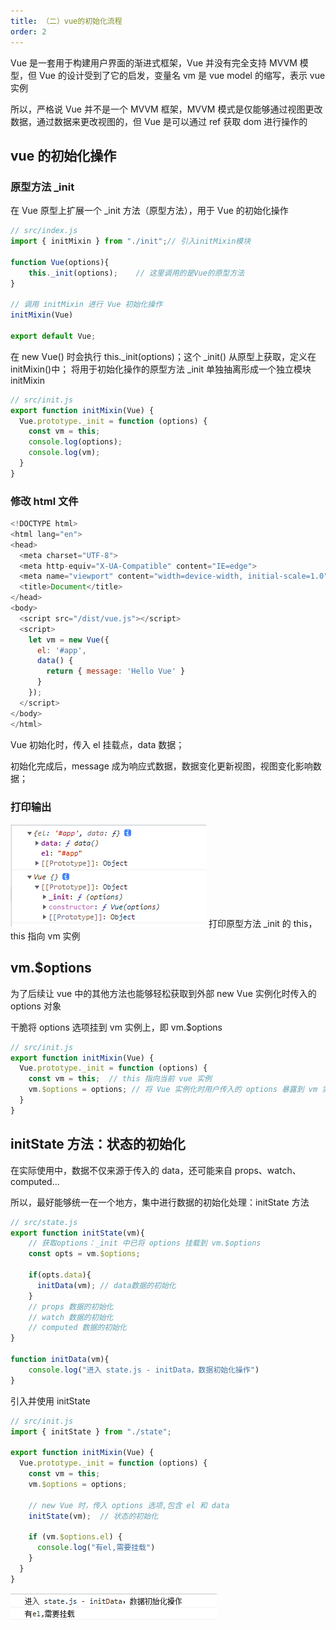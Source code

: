 ```yaml
---
title: （二）vue的初始化流程
order: 2
---
```


Vue 是一套用于构建用户界面的渐进式框架，Vue 并没有完全支持 MVVM 模型，但 Vue 的设计受到了它的启发，变量名 vm 是 vue model 的缩写，表示 vue 实例

<!-- more -->

所以，严格说 Vue 并不是一个 MVVM 框架，MVVM 模式是仅能够通过视图更改数据，通过数据来更改视图的，但 Vue 是可以通过 ref 获取 dom 进行操作的

## vue 的初始化操作

### 原型方法 \_init

在 Vue 原型上扩展一个 \_init 方法（原型方法），用于 Vue 的初始化操作

```js
// src/index.js
import { initMixin } from "./init";// 引入initMixin模块

function Vue(options){
    this._init(options);	// 这里调用的是Vue的原型方法
}

// 调用 initMixin 进行 Vue 初始化操作
initMixin(Vue)

export default Vue;
```

在 new Vue() 时会执行 this.\_init(options)；这个 \_init() 从原型上获取，定义在 initMixin()中；
将用于初始化操作的原型方法 \_init 单独抽离形成一个独立模块 initMixin

```js
// src/init.js
export function initMixin(Vue) {
  Vue.prototype._init = function (options) {
    const vm = this;
    console.log(options);
    console.log(vm);
  }
}
```

### 修改 html 文件

```js
<!DOCTYPE html>
<html lang="en">
<head>
  <meta charset="UTF-8">
  <meta http-equiv="X-UA-Compatible" content="IE=edge">
  <meta name="viewport" content="width=device-width, initial-scale=1.0">
  <title>Document</title>
</head>
<body>
  <script src="/dist/vue.js"></script>
  <script>
    let vm = new Vue({
      el: '#app',
      data() {
        return { message: 'Hello Vue' }
      }
    });
  </script>
</body>
</html>
```

Vue 初始化时，传入 el 挂载点，data 数据；

初始化完成后，message 成为响应式数据，数据变化更新视图，视图变化影响数据；

### 打印输出

![](/images/手写vue2源码/（二）vue的初始化流程/打印输出1.png)
打印原型方法 \_init 的 this，this 指向 vm 实例

## vm.$options

为了后续让 vue 中的其他方法也能够轻松获取到外部 new Vue 实例化时传入的 options 对象

干脆将 options 选项挂到 vm 实例上，即 vm.$options

```js
// src/init.js
export function initMixin(Vue) {
  Vue.prototype._init = function (options) {
    const vm = this;  // this 指向当前 vue 实例
    vm.$options = options; // 将 Vue 实例化时用户传入的 options 暴露到 vm 实例上
  }
}
```

## initState 方法：状态的初始化

在实际使用中，数据不仅来源于传入的 data，还可能来自 props、watch、computed...

所以，最好能够统一在一个地方，集中进行数据的初始化处理：initState 方法

```js
// src/state.js
export function initState(vm){
    // 获取options：_init 中已将 options 挂载到 vm.$options
    const opts = vm.$options;

    if(opts.data){
      initData(vm);	// data数据的初始化
    }
    // props 数据的初始化
    // watch 数据的初始化
    // computed 数据的初始化
}

function initData(vm){
    console.log("进入 state.js - initData，数据初始化操作")
}
```

引入并使用 initState

```js
// src/init.js
import { initState } from "./state";

export function initMixin(Vue) {
  Vue.prototype._init = function (options) {
    const vm = this;
    vm.$options = options;

    // new Vue 时，传入 options 选项,包含 el 和 data
    initState(vm);  // 状态的初始化

    if (vm.$options.el) {
      console.log("有el,需要挂载")
    }
  }
}
```

![](/images/手写vue2源码/（二）vue的初始化流程/打印输出2.png)
